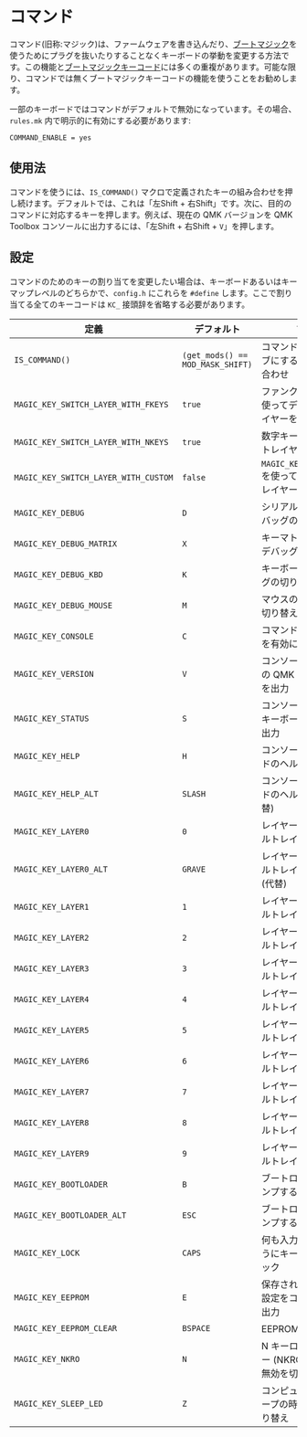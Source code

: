 # コマンド

<!---
  original document: 0.8.94:docs/feature_command.md
  git diff 0.8.94 HEAD -- docs/feature_command.md | cat
-->

コマンド(旧称:マジック)は、ファームウェアを書き込んだり、[ブートマジック](ja/feature_bootmagic)を使うためにプラグを抜いたりすることなくキーボードの挙動を変更する方法です。この機能と[ブートマジックキーコード](feature_bootmagic.md#keycodes)には多くの重複があります。可能な限り、コマンドでは無くブートマジックキーコードの機能を使うことをお勧めします。

一部のキーボードではコマンドがデフォルトで無効になっています。その場合、`rules.mk` 内で明示的に有効にする必要があります:

```make
COMMAND_ENABLE = yes
```

## 使用法

コマンドを使うには、`IS_COMMAND()` マクロで定義されたキーの組み合わせを押し続けます。デフォルトでは、これは「左Shift + 右Shift」です。次に、目的のコマンドに対応するキーを押します。例えば、現在の QMK バージョンを QMK Toolbox コンソールに出力するには、「左Shift + 右Shift + `V`」を押します。

## 設定

コマンドのためのキーの割り当てを変更したい場合は、キーボードあるいはキーマップレベルのどちらかで、`config.h` にこれらを `#define` します。ここで割り当てる全てのキーコードは `KC_` 接頭辞を省略する必要があります。

| 定義 | デフォルト | 説明 |
|------------------------------------|--------------------------------|------------------------------------------------|
| `IS_COMMAND()` | `(get_mods() == MOD_MASK_SHIFT)` | コマンドをアクティブにするキーの組み合わせ |
| `MAGIC_KEY_SWITCH_LAYER_WITH_FKEYS` | `true` | ファンクション行を使ってデフォルトレイヤーを設定 |
| `MAGIC_KEY_SWITCH_LAYER_WITH_NKEYS` | `true` | 数字キーでデフォルトレイヤーを設定 |
| `MAGIC_KEY_SWITCH_LAYER_WITH_CUSTOM` | `false` | `MAGIC_KEY_LAYER0..9` を使ってデフォルトレイヤーを設定 |
| `MAGIC_KEY_DEBUG` | `D` | シリアルを介するデバッグの切り替え |
| `MAGIC_KEY_DEBUG_MATRIX` | `X` | キーマトリックスのデバッグの切り替え |
| `MAGIC_KEY_DEBUG_KBD` | `K` | キーボードのデバッグの切り替え |
| `MAGIC_KEY_DEBUG_MOUSE` | `M` | マウスのデバッグの切り替え |
| `MAGIC_KEY_CONSOLE` | `C` | コマンドコンソールを有効にする |
| `MAGIC_KEY_VERSION` | `V` | コンソールに実行中の QMK バージョンを出力 |
| `MAGIC_KEY_STATUS` | `S` | コンソールに現在のキーボードの状態を出力 |
| `MAGIC_KEY_HELP` | `H` | コンソールにコマンドのヘルプを出力 |
| `MAGIC_KEY_HELP_ALT` | `SLASH` | コンソールにコマンドのヘルプを出力 (代替) |
| `MAGIC_KEY_LAYER0` | `0` | レイヤー 0 をデフォルトレイヤーにする |
| `MAGIC_KEY_LAYER0_ALT` | `GRAVE` | レイヤー 0 をデフォルトレイヤーにする (代替) |
| `MAGIC_KEY_LAYER1` | `1` | レイヤー 1 をデフォルトレイヤーにする |
| `MAGIC_KEY_LAYER2` | `2` | レイヤー 2 をデフォルトレイヤーにする |
| `MAGIC_KEY_LAYER3` | `3` | レイヤー 3 をデフォルトレイヤーにする |
| `MAGIC_KEY_LAYER4` | `4` | レイヤー 4 をデフォルトレイヤーにする |
| `MAGIC_KEY_LAYER5` | `5` | レイヤー 5 をデフォルトレイヤーにする |
| `MAGIC_KEY_LAYER6` | `6` | レイヤー 6 をデフォルトレイヤーにする |
| `MAGIC_KEY_LAYER7` | `7` | レイヤー 7 をデフォルトレイヤーにする |
| `MAGIC_KEY_LAYER8` | `8` | レイヤー 8 をデフォルトレイヤーにする |
| `MAGIC_KEY_LAYER9` | `9` | レイヤー 9 をデフォルトレイヤーにする |
| `MAGIC_KEY_BOOTLOADER` | `B` | ブートローダにジャンプする |
| `MAGIC_KEY_BOOTLOADER_ALT` | `ESC` | ブートローダにジャンプする (代替) |
| `MAGIC_KEY_LOCK` | `CAPS` | 何も入力できないようにキーボードをロック |
| `MAGIC_KEY_EEPROM` | `E` | 保存された EEPROM 設定をコンソールに出力 |
| `MAGIC_KEY_EEPROM_CLEAR` | `BSPACE` | EEPROM をクリア |
| `MAGIC_KEY_NKRO` | `N` | N キーロールオーバー (NKRO) の有効・無効を切り替え |
| `MAGIC_KEY_SLEEP_LED` | `Z` | コンピュータがスリープの時に LED を切り替え |
